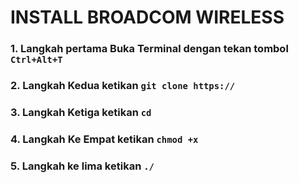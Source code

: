# INSTALL BROADCOM WIRELESS
### 1. Langkah pertama Buka Terminal dengan tekan tombol ```Ctrl+Alt+T```
### 2. Langkah Kedua ketikan ```git clone https://```
### 3. Langkah Ketiga ketikan ``` cd ```
### 4. Langkah Ke Empat ketikan ```chmod +x ```
### 5. Langkah ke lima ketikan ``` ./ ```
